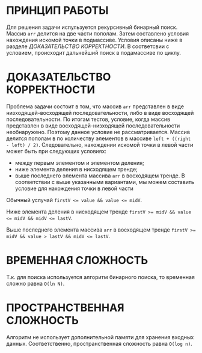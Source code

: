 # ПРИНЦИП РАБОТЫ
Для решения задачи испульзуется рекурсивный бинарный поиск. 
Массив `arr` делится на две части пополам.
Затем составлено условия нахождения искомой точки в подмассиве.
Условия описаны ниже в разделе _ДОКАЗАТЕЛЬСТВО КОРРЕКТНОСТИ_.
В соответсвии с условием, происходит дальнейший поиск в подамассиве по циклу.

# ДОКАЗАТЕЛЬСТВО КОРРЕКТНОСТИ
Проблема задачи состоит в том, что массив `arr` представлен в виде низходящей-восходящей последовательности, либо в виде восходящей последовательности.
По итогам тестов, условие, когда массив представлен в виде восходящей-низходящей последовательности необнаружено.
Поэтому данное условие не рассматривается.
Массив делится пополам в по количеству элементов в массиве `left + ((right - left) / 2)`.
Следовательно, нахождении искомой точки в левой части может быть при следующих условиях:
- между первым элементом и элементом деления;
- ниже элемента деления в нисходящем тренде;
- выше последнего элемента массива `arr` в восходящем тренде.
В соответствии с выше указанными вариантами, мы можем составить условие для нахождения точки в левой части
 
Обычный услучай `firstV <= value && value <= midV`. 

Ниже элемента деления в нисходящем тренде `firstV >= midV && value <= midV && midV <= lastV`.

Выше последнего элемента массива `arr` в восходящем тренде `firstV >= midV && value > lastV && midV <= lastV`.

# ВРЕМЕННАЯ СЛОЖНОСТЬ
Т.к. для поиска используется алгоритм бинарного поиска, то временная сложно равна `O(ln N)`.

# ПРОСТРАНСТВЕННАЯ СЛОЖНОСТЬ
Алгоритм не использует дополнительной памяти для хранения входных данных. 
Соответственно, пространственная сложность равна `O(log n)`.
